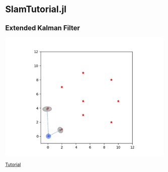 # SlamTutorial.jl 


## Extended Kalman Filter

![ekfslam-demo](img/ekfslam2d.gif)

[Tutorial](https://github.com/JihongJu/SlamTutorial.jl/blob/master/notebooks/EKFSLAM.ipynb)

